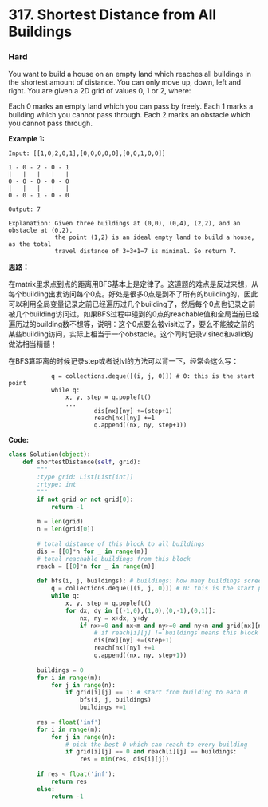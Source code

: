 # 317. Shortest Distance from All Buildings
### Hard

You want to build a house on an empty land which reaches all buildings in the shortest amount of distance. You can only move up, down, left and right. You are given a 2D grid of values 0, 1 or 2, where:

Each 0 marks an empty land which you can pass by freely.
Each 1 marks a building which you cannot pass through.
Each 2 marks an obstacle which you cannot pass through.

**Example 1:**
```
Input: [[1,0,2,0,1],[0,0,0,0,0],[0,0,1,0,0]]

1 - 0 - 2 - 0 - 1
|   |   |   |   |
0 - 0 - 0 - 0 - 0
|   |   |   |   |
0 - 0 - 1 - 0 - 0

Output: 7 

Explanation: Given three buildings at (0,0), (0,4), (2,2), and an obstacle at (0,2),
             the point (1,2) is an ideal empty land to build a house, as the total 
             travel distance of 3+3+1=7 is minimal. So return 7.
```

**思路：**

在matrix里求点到点的距离用BFS基本上是定律了。这道题的难点是反过来想，从每个building出发访问每个0点。好处是很多0点是到不了所有的building的，因此可以利用全局变量记录之前已经遍历过几个building了，然后每个0点也记录之前被几个building访问过，如果BFS过程中碰到的0点的reachable值和全局当前已经遍历过的building数不想等，说明：这个0点要么被visit过了，要么不能被之前的某些building访问，实际上相当于一个obstacle。这个同时记录visited和valid的做法相当精髓！

在BFS算距离的时候记录step或者说lvl的方法可以背一下，经常会这么写：

```
            q = collections.deque([(i, j, 0)]) # 0: this is the start point
            while q:
                x, y, step = q.popleft()
                ...
                        dis[nx][ny] +=(step+1)
                        reach[nx][ny] +=1
                        q.append((nx, ny, step+1))

```

**Code:**
```python
class Solution(object):
    def shortestDistance(self, grid):
        """
        :type grid: List[List[int]]
        :rtype: int
        """
        if not grid or not grid[0]:
            return -1
        
        m = len(grid)
        n = len(grid[0])
        
        # total distance of this block to all buildings
        dis = [[0]*n for _ in range(m)]
        # total reachable buildings from this block
        reach = [[0]*n for _ in range(m)]
        
        def bfs(i, j, buildings): # buildings: how many buildings screened
            q = collections.deque([(i, j, 0)]) # 0: this is the start point
            while q:
                x, y, step = q.popleft()
                for dx, dy in [(-1,0),(1,0),(0,-1),(0,1)]:
                    nx, ny = x+dx, y+dy
                    if nx>=0 and nx<m and ny>=0 and ny<n and grid[nx][ny] == 0 and reach[nx][ny] == buildings:
                        # if reach[i][j] != buildings means this block cannot be visited by some previous buildings
                        dis[nx][ny] +=(step+1)
                        reach[nx][ny] +=1
                        q.append((nx, ny, step+1))
        
        buildings = 0
        for i in range(m):
            for j in range(n):
                if grid[i][j] == 1: # start from building to each 0
                    bfs(i, j, buildings)
                    buildings +=1
        
        res = float('inf')
        for i in range(m):
            for j in range(n):
                # pick the best 0 which can reach to every building
                if grid[i][j] == 0 and reach[i][j] == buildings:
                    res = min(res, dis[i][j])
        
        if res < float('inf'):
            return res
        else:
            return -1
```
